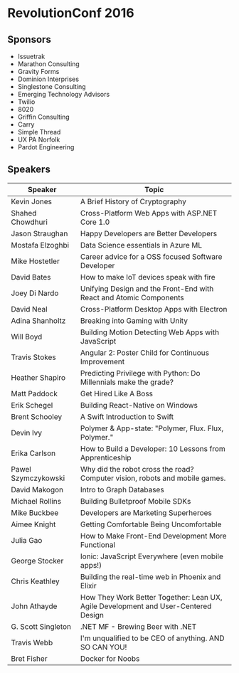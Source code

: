 # RevolutionConf 2016

## Sponsors
* Issuetrak
* Marathon Consulting
* Gravity Forms
* Dominion Interprises
* Singlestone Consulting
* Emerging Technology Advisors
* Twilio
* 8020
* Griffin Consulting
* Carry
* Simple Thread
* UX PA Norfolk
* Pardot Engineering

## Speakers

|Speaker|Topic|
|-------|-----|
|Kevin Jones|A Brief History of Cryptography|
|Shahed Chowdhuri|Cross-Platform Web Apps with ASP.NET Core 1.0|
|Jason Straughan|Happy Developers are Better Developers|
|Mostafa  Elzoghbi|	Data Science essentials in Azure ML|
|Mike Hostetler|	Career advice for a OSS focused Software Developer|
|David Bates|	How to make IoT devices speak with fire|
|Joey Di Nardo|	Unifying Design and the Front-End with React and Atomic Components|
|David Neal|	Cross-Platform Desktop Apps with Electron|
|Adina Shanholtz|	Breaking into Gaming with Unity|
|Will Boyd|	Building Motion Detecting Web Apps with JavaScript|
|Travis Stokes|	Angular 2: Poster Child for Continuous Improvement|
|Heather Shapiro|	Predicting Privilege with Python: Do Millennials make the grade?|
|Matt Paddock|	Get Hired Like A Boss|
|Erik Schegel|	Building React-Native on Windows|
|Brent Schooley|	A Swift Introduction to Swift|
|Devin Ivy|	Polymer & App-state: "Polymer, Flux. Flux, Polymer."|
|Erika Carlson|	How to Build a Developer: 10 Lessons from Apprenticeship|
|Pawel Szymczykowski|	Why did the robot cross the road? Computer vision, robots and mobile games.|
|David Makogon|	Intro to Graph Databases|
|Michael Rollins|	Building Bulletproof Mobile SDKs|
|Mike Buckbee|	Developers are Marketing Superheroes|
|Aimee Knight|	Getting Comfortable Being Uncomfortable|
|Julia Gao|	How to Make Front-End Development More Functional|
|George Stocker|	Ionic: JavaScript Everywhere (even mobile apps!)|
|Chris Keathley|	Building the real-time web in Phoenix and Elixir|
|John Athayde	|How They Work Better Together: Lean UX, Agile Development and User-Centered Design|
|G. Scott Singleton|	.NET MF - Brewing Beer with .NET|
|Travis Webb|	I'm unqualified to be CEO of anything. AND SO CAN YOU!|
|Bret Fisher|	Docker for Noobs|

